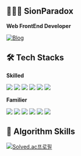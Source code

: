 ## 👨🏻‍💻 SionParadox

**Web FrontEnd Developer**  

[![Blog](https://img.shields.io/badge/My%20Personal%20Blog-green?style=for-the-badge)](https://sionparadox.github.io/)

## 🛠️ Tech Stacks

**Skilled**

<img src="https://img.shields.io/badge/Javascript-F7DF1E?style=for-the-badge&logo=Javascript&logoColor=white"> <img src="https://img.shields.io/badge/TypeScript-007ACC?style=for-the-badge&logo=typescript&logoColor=white"> <img src="https://img.shields.io/badge/React-61DAFB?style=for-the-badge&logo=React&logoColor=white"> <img src="https://img.shields.io/badge/Next.js-000000?style=for-the-badge&logo=Next.js&logoColor=white"> <img src="https://img.shields.io/badge/Tailwind_CSS-38B2AC?style=for-the-badge&logo=tailwind-css&logoColor=white"> <img src="https://img.shields.io/badge/Framer-black?style=flat-square&logo=framer&logoColor=blue">

**Familier**

<img src="https://img.shields.io/badge/Spring_Boot-6DB33F?style=flat-square&logo=springboot&logoColor=white"> <img src="https://img.shields.io/badge/Java-007396?style=flat-square&logo=java&logoColor=white"> <img src="https://img.shields.io/badge/Redis-DC382D?style=flat-square&logo=redis&logoColor=white"> <img src="https://img.shields.io/badge/MySQL-4479A1?style=flat-square&logo=mysql&logoColor=white"> <img src="https://img.shields.io/badge/GitHub_Actions-2088FF?style=flat-square&logo=githubactions&logoColor=white"> <img src="https://img.shields.io/badge/Amazon_EC2-F8991D?style=flat-square&logo=amazonec2&logoColor=white">

## 🚀 Algorithm Skills

[![Solved.ac프로필](http://mazassumnida.wtf/api/v2/generate_badge?boj=sion9999)](https://solved.ac/sion9999)
